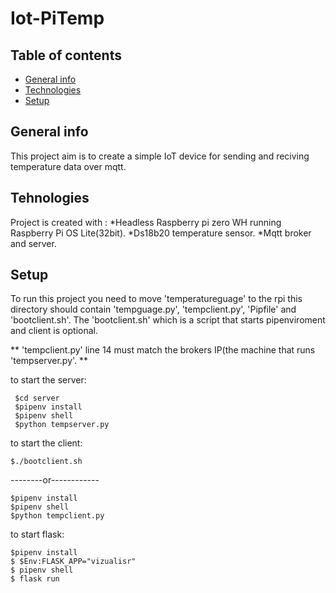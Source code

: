 # Iot-PiTemp


## Table of contents


* [General info](#general-info)
* [Technologies](#technologies)
* [Setup](#setup)




## General info

This project aim is to create a simple IoT device for sending and reciving temperature data over mqtt. 


## Tehnologies

Project is created with :
*Headless Raspberry pi zero WH running Raspberry Pi OS Lite(32bit).
*Ds18b20 temperature sensor.
*Mqtt broker and server.


## Setup

To run this project you need to move 'temperatureguage' to the rpi this directory should contain 'tempguage.py', 'tempclient.py', 'Pipfile' and 'bootclient.sh'. The 'bootclient.sh' which is a script that starts pipenviroment and client is optional.

** 'tempclient.py' line 14 must match the brokers IP(the machine that runs 'tempserver.py'.  **

to start the server:
```
 $cd server
 $pipenv install
 $pipenv shell
 $python tempserver.py
```
to start the client:
 ```
 $./bootclient.sh
 ```
--------or------------
 ```
 $pipenv install 
 $pipenv shell
 $python tempclient.py
```
to start flask:
```
$pipenv install
$ $Env:FLASK_APP="vizualisr"
$ pipenv shell
$ flask run
```
